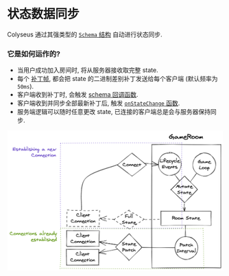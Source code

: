 # 状态数据同步

Colyseus 通过其强类型的 [`Schema` 结构](/state/schema/) 自动进行状态同步.

### 它是如何运作的?

- 当用户成功加入房间时, 将从服务器接收取完整 state.
- 每个 [补丁帧](/server/room/#patchrate-number), 都会把 state 的二进制差别补丁发送给每个客户端 (默认频率为 `50ms`).
- 客户端收到补丁时, 会触发 [schema 回调函数](/state/schema/#callbacks).
- 客户端收到并同步全部最新补丁后, 触发 [`onStateChange` 函数](/client/room/#onstatechange).
- 服务端逻辑可以随时任意更改 state, 已连接的客户端总是会与服务器保持同步.

![state 同步](state-sync.png)
